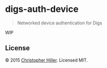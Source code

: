# digs-auth-device

> Networked device authentication for Digs

WIP

## License

© 2015 [Christopher Hiller](https://boneskull.com).  Licensed MIT.
